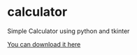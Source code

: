 # calculator

Simple Calculator using python and tkinter

[You can download it here](https://sourceforge.net/projects/cool-calculator/)
